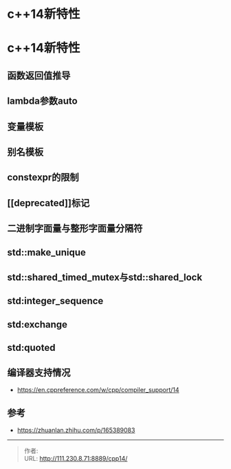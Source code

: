 # c++14新特性


<!--more-->
# c++14新特性
## 函数返回值推导
## lambda参数auto
## 变量模板
## 别名模板
## constexpr的限制
## [[deprecated]]标记
## 二进制字面量与整形字面量分隔符
## std::make_unique
## std::shared_timed_mutex与std::shared_lock
## std:integer_sequence
## std:exchange
## std:quoted

## 编译器支持情况
- https://en.cppreference.com/w/cpp/compiler_support/14

## 参考
- https://zhuanlan.zhihu.com/p/165389083


---

> 作者:   
> URL: http://111.230.8.71:8889/cpp14/  

